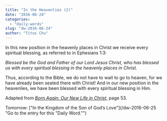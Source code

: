 ```yaml
---
title: "In the Heavenlies (2)"
date: "2016-06-24"
categories: 
  - "daily-words"
slug: "dw-2016-06-24"
author: "Titus Chu"
---
```


In this new position in the heavenly places in Christ we receive every spiritual blessing, as referred to in Ephesians 1:3:

_Blessed be the God and Father of our Lord Jesus Christ, who has blessed us with every spiritual blessing in the heavenly places in Christ._

Thus, according to the Bible, we do not have to wait to go to heaven, for we have already been seated there with Christ! And in our new position in the heavenlies, we have been blessed with every spiritual blessing in Him.

Adapted from _[Born Again: Our New Life in Christ,](/book-born-again/ "Go to the listing for this book.")_ page 53.

Tomorrow: ["In the Kingdom of the Son of God’s Love"](/dw-2016-06-25 "Go to the entry for this "Daily Word."")
